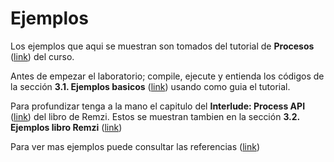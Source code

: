 # Ejemplos

Los ejemplos que aqui se muestran son tomados del tutorial de **Procesos** ([link](https://udea-so.github.io/udea-so/docs/laboratorio/tutoriales/procesos/#31-ejemplos-basicos)) del curso. 

Antes de empezar el laboratorio; compile, ejecute y entienda los códigos de la sección **3.1. Ejemplos basicos** ([link](https://udea-so.github.io/udea-so/docs/laboratorio/tutoriales/procesos/#31-ejemplos-basicos)) usando como guia el tutorial.

Para profundizar tenga a la mano el capitulo del **Interlude: Process API** ([link](https://pages.cs.wisc.edu/~remzi/OSTEP/cpu-api.pdf)) del libro de Remzi. Estos se muestran tambien en la sección **3.2. Ejemplos libro Remzi** ([link](https://udea-so.github.io/udea-so/docs/laboratorio/tutoriales/procesos/#32-ejemplos-libro-remzi))

Para ver mas ejemplos puede consultar las referencias ([link](../../referencias/))









